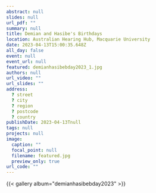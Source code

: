 ```yaml
---
abstract: null
slides: null
url_pdf: ""
summary: null
title: Demian and Hasibe's Birthdays
location: Australian Hearing Hub, Macquarie University
date: 2023-04-13T15:00:35.648Z
all_day: false
event: null
event_url: null
featured: demianhasibebday2023_1.jpg
authors: null
url_video: ""
url_slides: ""
address:
  ? street
  ? city
  ? region
  ? postcode
  ? country
publishDate: 2023-04-13Tnull
tags: null
projects: null
image:
  caption: ""
  focal_point: null
  filename: featured.jpg
  preview_only: true
url_code: ""
---
```


{{< gallery album="demianhasibebday2023" >}}
